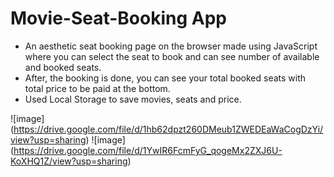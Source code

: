 # Movie-Seat-Booking App
- An aesthetic seat booking page on the browser made using JavaScript where you can select the seat to book and can see number of available and booked seats.
- After, the booking is done, you can see your total booked seats with total price to be paid at the bottom.
- Used Local Storage to save movies, seats and price.

![image] (https://drive.google.com/file/d/1hb62dpzt260DMeub1ZWEDEaWaCogDzYi/view?usp=sharing)
![image] (https://drive.google.com/file/d/1YwIR6FcmFyG_qogeMx2ZXJ6U-KoXHQ1Z/view?usp=sharing)

